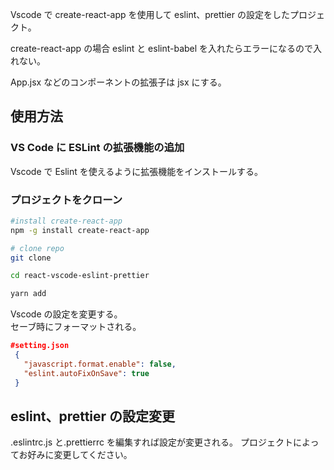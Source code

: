 Vscode で create-react-app を使用して eslint、prettier の設定をしたプロジェクト。

create-react-app の場合 eslint と eslint-babel を入れたらエラーになるので入れない。

App.jsx などのコンポーネントの拡張子は jsx にする。

## 使用方法

### VS Code に ESLint の拡張機能の追加

Vscode で Eslint を使えるように拡張機能をインストールする。

### プロジェクトをクローン

```bash
#install create-react-app
npm -g install create-react-app

# clone repo
git clone

cd react-vscode-eslint-prettier

yarn add
```

Vscode の設定を変更する。  
セーブ時にフォーマットされる。

```json:setting.json
#setting.json
 {
   "javascript.format.enable": false,
   "eslint.autoFixOnSave": true
 }
```

## eslint、prettier の設定変更

.eslintrc.js と.prettierrc を編集すれば設定が変更される。
プロジェクトによってお好みに変更してください。
